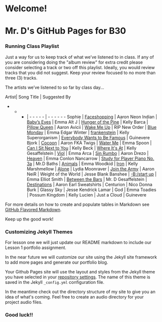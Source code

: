 # Welcome!

# Mr. D's GitHub Pages for B30

### Running Class Playlist

Just a way for us to keep track of what we’ve listened to in class.  If any of you are considering doing the "album review" for extra credit please consider selecting a track or two off this playlist. Ideally, you would review tracks that you did not suggest.  Keep your review focused to no more than three (3) tracks.


The artists we’ve listened to so far by class day...

Artist| Song Title | Suggested By
- - - | - - - - -  | - - - - - -
Sophie | [Faceshopping](https://youtu.be/es9-P1SOeHU) | Aaron
Neon Indian | [Baby’s Eyes](https://youtu.be/P2EHOjEJlQE) | Emma
Alt J | [Hunger of the Pine](https://youtu.be/dCCXq9QB-dQ) | Kelly 
Barca | [Pillow Queen](https://youtu.be/Mh20fVDXGAQ) | Aaron
Avicii | [Wake Me Up](https://youtu.be/IcrbM1l_BoI) | RIP
New Order | [Blue Monday](https://youtu.be/9GMjH1nR0ds) | Emma
Edgar Winter | [frankenstein](https://youtu.be/P8f-Qb-bwlU) | Kelly
Superorganism | [Everybody Wants to Be Famous](https://youtu.be/mJQYRzAoErc) | Guinevere 
Bjork |	[Cocoon](https://youtu.be/0lnAgKv_2tY)	| Aaron
FKA Twigs | [Water Me](https://youtu.be/kFtMl-uipA8) | Emma
Spoon | [Can I Sit Next to You](https://youtu.be/xt0QFoqNlBk) | Kelly
Beck | [Where It's At](https://youtu.be/EPfmNxKLDG4) | Kelly
Gesaffelstein | [Viol](https://youtu.be/CIpyBeBpC74) | Emma
Arca | [Sin Rumbo](https://youtu.be/hE6OjTiMY3o) | Aaron
Drezo | [Heaven](https://youtu.be/hN2A7Dl-o3k) | Emma
Conlon Nancarrow | [Study for Player Piano No. 3a](https://youtu.be/pp2dWEYRzKY) | Mr.D
Baths | [Animals](https://youtu.be/0WxwWFJiBAM) | Emma
Woodkid | [Iron](https://youtu.be/vSkb0kDacjs) | Kelly
Marshmellow | [Alone](https://youtu.be/ALZHF5UqnU4) | Lydia
Moonraver | [Join the Army](https://youtu.be/4ooF9SOPT-A) | Aaron
NeiR | Weight of the World | Jesse
Blank Banshee | [-B:/start up](https://youtu.be/meP-GLKPekk) | Emma
Elliot Smith | [Between the Bars](https://youtu.be/hPD-a1FjUtU) | Mr. D
Gesaffelstein | [Destinations](https://youtu.be/jbVtROGXh50) | Aaron
Earl Sweatshirts | Centurion | Nico
Donna Burk | Glassy Sky | Jesse
Kendrick Lamar | God | Emma
Toadies | Possum Kingdom | Kelly
Lucien | Just a Cloud | Guinevere


For more details on how to create and populate tables in Markdown see [GitHub Flavored Markdown](https://guides.github.com/features/mastering-markdown/).

Keep up the good work!

### Customizing Jekyll Themes

For lesson one we will just update our README markdown to include our Lesson 1 portfolio assignment.

In the near future we will customize our site using the Jekyll site framework to add more pages and generate our portfolio blog.

Your Github Pages site will use the layout and styles from the Jekyll theme you have selected in your [repository settings](https://github.com/BCMrD/bcmrd.github.io/settings). The name of this theme is saved in the Jekyll `_config.yml` configuration file.

In the meantime check out the directory structure of my site to give you an idea of what's coming. Feel free to create an audio directory for your project audio files.

### Good luck!!
